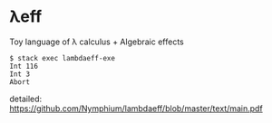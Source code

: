 λeff
=== 

Toy language of λ calculus + Algebraic effects

```shell-session
$ stack exec lambdaeff-exe
Int 116
Int 3
Abort
```

detailed: https://github.com/Nymphium/lambdaeff/blob/master/text/main.pdf

